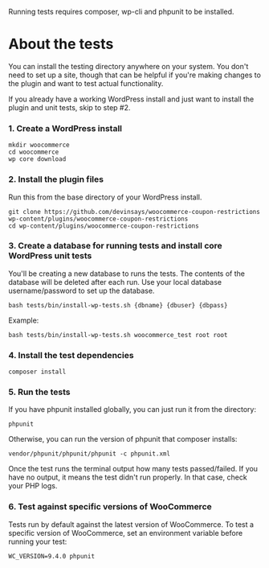 Running tests requires composer, wp-cli and phpunit to be installed.

# About the tests

You can install the testing directory anywhere on your system. You don't need to set up a site, though that can be helpful if you're making changes to the plugin and want to test actual functionality.

If you already have a working WordPress install and just want to install the plugin and unit tests, skip to step #2.

### 1. Create a WordPress install

```
mkdir woocommerce
cd woocommerce
wp core download
```

### 2. Install the plugin files

Run this from the base directory of your WordPress install.

```
git clone https://github.com/devinsays/woocommerce-coupon-restrictions wp-content/plugins/woocommerce-coupon-restrictions
cd wp-content/plugins/woocommerce-coupon-restrictions
```

### 3. Create a database for running tests and install core WordPress unit tests

You'll be creating a new database to runs the tests. The contents of the database will be deleted after each run. Use your local database username/password to set up the database.

```
bash tests/bin/install-wp-tests.sh {dbname} {dbuser} {dbpass}
```

Example:

```
bash tests/bin/install-wp-tests.sh woocommerce_test root root
```

### 4. Install the test dependencies

```
composer install
```

### 5. Run the tests

If you have phpunit installed globally, you can just run it from the directory:

```
phpunit
```

Otherwise, you can run the version of phpunit that composer installs:

```
vendor/phpunit/phpunit/phpunit -c phpunit.xml
```

Once the test runs the terminal output how many tests passed/failed. If you have no output, it means the test didn't run properly. In that case, check your PHP logs.

### 6. Test against specific versions of WooCommerce

Tests run by default against the latest version of WooCommerce. To test a specific version of WooCommerce, set an environment variable before running your test:

```
WC_VERSION=9.4.0 phpunit
```
